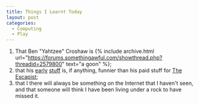```yaml
---
title: Things I Learnt Today
layout: post
categories:
  - Computing
  - Play
---
```

  1. That Ben "Yahtzee" Croshaw is {% include archive.html url="https://forums.somethingawful.com/showthread.php?threadid=2579800" text="a goon" %};
  2. that his [early](https://www.youtube.com/watch?v=jYQLR7dE5k4) [stuff](https://www.youtube.com/watch?v=eWS9_nrKOPA) is, if anything, funnier than his paid stuff for [The Escapist](https://www.escapistmagazine.com/);
  3. that I there will always be something on the Internet that I haven't seen, and that someone will think I have been living under a rock to have missed it.
